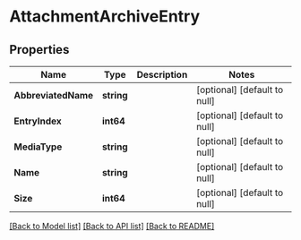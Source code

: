 # AttachmentArchiveEntry

## Properties
Name | Type | Description | Notes
------------ | ------------- | ------------- | -------------
**AbbreviatedName** | **string** |  | [optional] [default to null]
**EntryIndex** | **int64** |  | [optional] [default to null]
**MediaType** | **string** |  | [optional] [default to null]
**Name** | **string** |  | [optional] [default to null]
**Size** | **int64** |  | [optional] [default to null]

[[Back to Model list]](../README.md#documentation-for-models) [[Back to API list]](../README.md#documentation-for-api-endpoints) [[Back to README]](../README.md)

